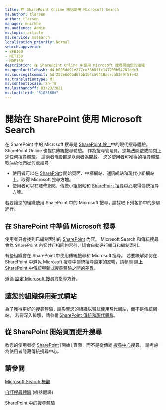 ```yaml
---
title: 在 SharePoint Online 開始使用 Microsoft Search
ms.author: tlarsen
author: tlarsen
manager: mnirkhe
ms.audience: Admin
ms.topic: article
ms.service: mssearch
localization_priority: Normal
search.appverid:
- BFB160
- MET150
- MOE150
description: 在 SharePoint Online 中使用 Microsoft 搜尋開始您的組織
ms.openlocfilehash: d41b095dd91e277ca38b8ffc147700b94281ede3
ms.sourcegitcommit: 5df252e6d0bd67bb1b4c59418aceca8369f5fe42
ms.translationtype: MT
ms.contentlocale: zh-TW
ms.lasthandoff: 03/23/2021
ms.locfileid: "51031600"
---
```

# <a name="get-started-with-microsoft-search-in-sharepoint"></a>開始在 SharePoint 使用 Microsoft Search

在 SharePoint 中的 Microsoft 搜尋是 [SharePoint 線上](https://products.office.com/sharepoint/collaboration)中的現代搜尋體驗。 SharePoint Online 也提供傳統搜尋體驗。 作為搜尋管理員，您無法開啟或關閉上述任何搜尋體驗。 這兩者預設都是以兩者為開啟。 您的使用者可獲得的搜尋體驗取決於他們從何處搜尋：

- 使用者可以在 [SharePoint](http://sharepoint.com/) 開始頁面、中樞網站、通訊網站和現代小組網站上，取得 Microsoft 搜尋方塊。
- 使用者可以在發佈網站、傳統小組網站和 [SharePoint 搜尋中心](/sharepoint/manage-search-center)取得傳統搜尋方塊。

若要讓您的組織使用 SharePoint 中的 Microsoft 搜尋，請採取下列各節中的步驟進行。

## <a name="prepare-for-microsoft-search-in-sharepoint"></a>在 SharePoint 中準備 Microsoft 搜尋

使用者只會找到已編制索引的 [SharePoint](http://sharepoint.com/) 內容。 Microsoft Search 和傳統搜尋會為 SharePoint 內容共用相同的索引，這會自動進行編目和編制索引。 

有些組織會在 SharePoint 中使用傳統搜尋和 Microsoft 搜尋。 若要瞭解如何在 SharePoint 中避免 Microsoft 搜尋中傳統搜尋設定的影響，請參閱 [線上 SharePoint 中傳統與新式搜尋體驗之間的差異](/sharepoint/differences-classic-modern-search)。

遵循 [設定 Microsoft 搜尋](./setup-microsoft-search.md)的指導方針。


## <a name="get-your-organization-to-adopt-modern-sites"></a>讓您的組織採用新式網站

為了獲得更好的搜尋體驗，請影響您的組織以嘗試使用現代網站，而不是傳統網站。 若要深入瞭解，請參閱 [SharePoint 傳統和現代體驗](https://support.office.com/article/SharePoint-classic-and-modern-experiences-5725c103-505d-4a6e-9350-300d3ec7d73f)。

## <a name="promote-searching-from-the-sharepoint-start-page"></a>從 SharePoint 開始頁面提升搜尋

教您的使用者從 [SharePoint](http://sharepoint.com/) [開始] 頁面，而不是從傳統 [搜尋中心](/sharepoint/manage-search-center)搜尋。 請考慮為使用者隱藏傳統搜尋中心。

## <a name="see-also"></a>請參閱
[Microsoft Search 概觀](overview-microsoft-search.md)

[自訂搜尋體驗](/sharepoint/overview-of-search) (機器翻譯)

[SharePoint 中的搜尋體驗](/sharepoint/get-started-with-modern-search-experience)